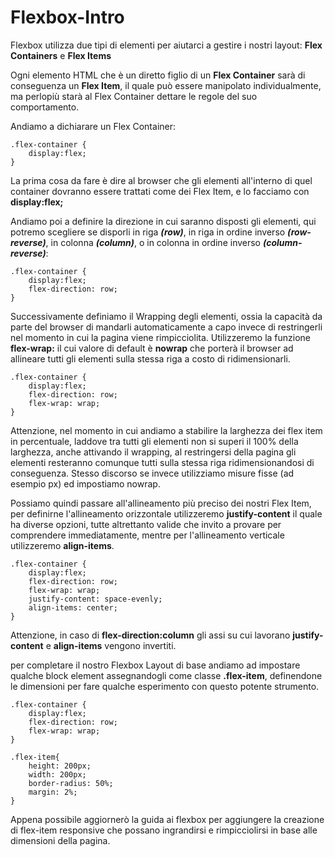# Flexbox-Intro
Flexbox utilizza due tipi di elementi per aiutarci a gestire i nostri layout:
**Flex Containers** e **Flex Items**

Ogni elemento HTML che è un diretto figlio di un **Flex Container** sarà di conseguenza un **Flex Item**, il quale può essere manipolato individualmente, ma perlopiù starà al Flex Container dettare le regole del suo comportamento.

Andiamo a dichiarare un Flex Container:
```
.flex-container {
    display:flex;
}
```
La prima cosa da fare è dire al browser che gli elementi all'interno di quel container dovranno essere trattati come dei Flex Item, e lo facciamo con **display:flex;**

Andiamo poi a definire la direzione in cui saranno disposti gli elementi, qui potremo scegliere se disporli in riga ***(row)***, in riga in ordine inverso ***(row-reverse)***, in colonna ***(column)***, o in colonna in ordine inverso ***(column-reverse)***:
```
.flex-container {
    display:flex;
    flex-direction: row;
}
```

Successivamente definiamo il Wrapping degli elementi, ossia la capacità da parte del browser di mandarli automaticamente a capo invece di
restringerli nel momento in cui la pagina viene rimpicciolita. Utilizzeremo la funzione **flex-wrap:** il cui valore di default è **nowrap** che porterà il browser ad allineare tutti gli elementi sulla stessa riga a costo di ridimensionarli.
```
.flex-container {
    display:flex;
    flex-direction: row;
    flex-wrap: wrap;
}
```
Attenzione, nel momento in cui andiamo a stabilire la larghezza dei flex item in percentuale, laddove tra tutti gli elementi non si superi il 100% della larghezza, anche attivando il wrapping, al restringersi della pagina gli elementi resteranno comunque tutti sulla stessa riga ridimensionandosi di conseguenza. Stesso discorso se invece utilizziamo misure fisse (ad esempio px) ed impostiamo nowrap.

Possiamo quindi passare all'allineamento più preciso dei nostri Flex Item, per definirne l'allineamento orizzontale utilizzeremo **justify-content** il quale ha diverse opzioni, tutte altrettanto valide che invito a provare per comprendere immediatamente, mentre per l'allineamento verticale utilizzeremo **align-items**.
```
.flex-container {
    display:flex;
    flex-direction: row;
    flex-wrap: wrap;
    justify-content: space-evenly;
    align-items: center;
}
```
Attenzione, in caso di **flex-direction:column** gli assi su cui lavorano **justify-content** e **align-items** vengono invertiti.

per completare il nostro Flexbox Layout di base andiamo ad impostare qualche block element assegnandogli come classe **.flex-item**, definendone le dimensioni per fare qualche esperimento con questo potente strumento. 

```
.flex-container {
    display:flex;
    flex-direction: row;
    flex-wrap: wrap;
}

.flex-item{
    height: 200px;
    width: 200px;
    border-radius: 50%;
    margin: 2%;
}
```

Appena possibile aggiornerò la guida ai flexbox per aggiungere la creazione di flex-item responsive che possano ingrandirsi e rimpicciolirsi in base alle dimensioni della pagina.